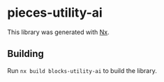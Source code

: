 # pieces-utility-ai

This library was generated with [Nx](https://nx.dev).

## Building

Run `nx build blocks-utility-ai` to build the library.
